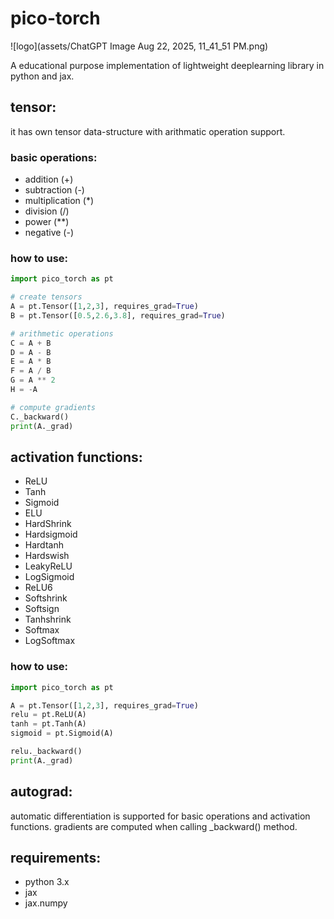 # pico-torch
![logo](assets/ChatGPT Image Aug 22, 2025, 11_41_51 PM.png)



A educational purpose implementation of lightweight deeplearning library in python and jax.

## tensor:
it has own tensor data-structure with arithmatic operation support.

### basic operations:
- addition (+)
- subtraction (-) 
- multiplication (*)
- division (/)
- power (**)
- negative (-)

### how to use:
```python
import pico_torch as pt

# create tensors
A = pt.Tensor([1,2,3], requires_grad=True)
B = pt.Tensor([0.5,2.6,3.8], requires_grad=True)

# arithmetic operations
C = A + B
D = A - B
E = A * B
F = A / B
G = A ** 2
H = -A

# compute gradients
C._backward()
print(A._grad)
```

## activation functions:
- ReLU
- Tanh
- Sigmoid
- ELU
- HardShrink
- Hardsigmoid
- Hardtanh
- Hardswish
- LeakyReLU
- LogSigmoid
- ReLU6
- Softshrink
- Softsign
- Tanhshrink
- Softmax
- LogSoftmax

### how to use:
```python
import pico_torch as pt

A = pt.Tensor([1,2,3], requires_grad=True)
relu = pt.ReLU(A)
tanh = pt.Tanh(A)
sigmoid = pt.Sigmoid(A)

relu._backward()
print(A._grad)
```

## autograd:
automatic differentiation is supported for basic operations and activation functions.
gradients are computed when calling _backward() method.

## requirements:
- python 3.x
- jax
- jax.numpy
